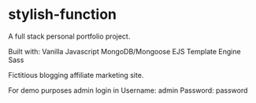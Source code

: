 # stylish-function
 A full stack personal portfolio project.

Built with:
Vanilla Javascript 
MongoDB/Mongoose
EJS Template Engine
Sass

Fictitious blogging affiliate marketing site. 

For demo purposes admin login in 
Username: admin
Password: password


